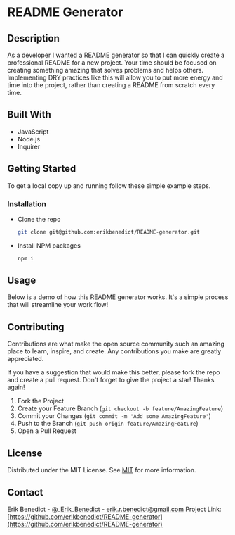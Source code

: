 # README Generator

## Description

As a developer I wanted a README generator so that I can quickly create a professional README for a new project. Your time should be focused on creating something amazing that solves problems and helps others. Implementing DRY practices like this will allow you to put more energy and time into the project, rather than creating a README from scratch every time.

## Built With

- JavaScript
- Node.js
- Inquirer

## Getting Started

To get a local copy up and running follow these simple example steps.

### Installation

- Clone the repo
  ```sh
  git clone git@github.com:erikbenedict/README-generator.git
  ```
- Install NPM packages
  ```sh
  npm i
  ```

## Usage

Below is a demo of how this README generator works. It's a simple process that will streamline your work flow!

## Contributing

Contributions are what make the open source community such an amazing place to learn, inspire, and create. Any contributions you make are greatly appreciated.

If you have a suggestion that would make this better, please fork the repo and create a pull request. Don't forget to give the project a star! Thanks again!

1. Fork the Project
2. Create your Feature Branch (`git checkout -b feature/AmazingFeature`)
3. Commit your Changes (`git commit -m 'Add some AmazingFeature'`)
4. Push to the Branch (`git push origin feature/AmazingFeature`)
5. Open a Pull Request

## License

Distributed under the MIT License. See [MIT](https://choosealicense.com/licenses/mit/) for more information.

## Contact

Erik Benedict - [@\_Erik_Benedict](https://twitter.com/_Erik_Benedict) - erik.r.benedict@gmail.com
Project Link: [https://github.com/erikbenedict/README-generator](https://github.com/erikbenedict/README-generator)
